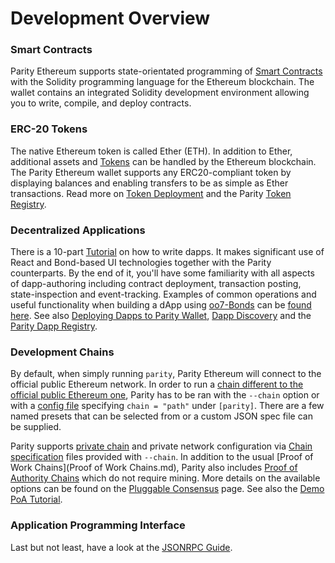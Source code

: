 # Development Overview

### Smart Contracts

Parity Ethereum supports state-orientated programming of [Smart Contracts](Smart-Contract.mds) with the Solidity programming language for the Ethereum blockchain. The wallet contains an integrated Solidity development environment allowing you to write, compile, and deploy contracts.

### ERC-20 Tokens

The native Ethereum token is called Ether (ETH). In addition to Ether, additional assets and [Tokens](Tokens.md) can be handled by the Ethereum blockchain. The Parity Ethereum wallet supports any ERC20-compliant token by displaying balances and enabling transfers to be as simple as Ether transactions. Read more on [Token Deployment](Token-Deployment.md) and the Parity [Token Registry](Token-Registry.md).

### Decentralized Applications

There is a 10-part [Tutorial](Dapp-Tutorial.md) on how to write dapps. It makes significant use of React and Bond-based UI technologies together with the Parity counterparts. By the end of it, you'll have some familiarity with all aspects of dapp-authoring including contract deployment, transaction posting, state-inspection and event-tracking. Examples of common operations and useful functionality when building a dApp using [oo7-Bonds](oo7-Parity-Reference.md) can be [found here](oo7-Parity-Examples.md). See also [Deploying Dapps to Parity Wallet](Deploying-DApps-to-Parity-Wallet.md), [Dapp Discovery](Register-your-DAPP-for-discovery.md) and the [Parity Dapp Registry](Parity-dapp-registry.md).

### Development Chains

By default, when simply running `parity`, Parity Ethereum will connect to the official public Ethereum network. In order to run a [chain different to the official public Ethereum one](Chain-specification.md), Parity has to be ran with the `--chain` option or with a [config file](Configuring-Parity#config-file.md) specifying `chain = "path"` under `[parity]`. There are a few named presets that can be selected from or a custom JSON spec file can be supplied.

Parity supports [private chain](Private-development-chain.md) and private network configuration via [Chain specification](Chain-specification.md) files provided with `--chain`. In addition to the usual [Proof of Work Chains](Proof of Work Chains.md), Parity also includes [Proof of Authority Chains](Proof-of-Authority-Chains.md) which do not require mining. More details on the available options can be found on the [Pluggable Consensus](Pluggable-Consensus.md) page. See also the [Demo PoA Tutorial](Demo-PoA-tutorial.md).

### Application Programming Interface

Last but not least, have a look at the [JSONRPC Guide](JSONRPC.md).
